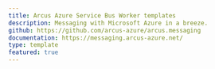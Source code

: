 ```yaml
---
title: Arcus Azure Service Bus Worker templates
description: Messaging with Microsoft Azure in a breeze.
github: https://github.com/arcus-azure/arcus.messaging
documentation: https://messaging.arcus-azure.net/
type: template
featured: true
---
```

